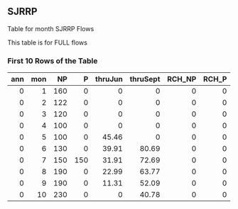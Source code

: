 ## SJRRP
Table for month SJRRP Flows

This table is for FULL flows

### First 10 Rows of the Table
|   ann |   mon |   NP |   P |   thruJun |   thruSept |   RCH_NP |   RCH_P |
|------:|------:|-----:|----:|----------:|-----------:|---------:|--------:|
|     0 |     1 |  160 |   0 |      0    |       0    |        0 |       0 |
|     0 |     2 |  122 |   0 |      0    |       0    |        0 |       0 |
|     0 |     3 |  120 |   0 |      0    |       0    |        0 |       0 |
|     0 |     4 |  100 |   0 |      0    |       0    |        0 |       0 |
|     0 |     5 |  100 |   0 |     45.46 |       0    |        0 |       0 |
|     0 |     6 |  130 |   0 |     39.91 |      80.69 |        0 |       0 |
|     0 |     7 |  150 | 150 |     31.91 |      72.69 |        0 |       0 |
|     0 |     8 |  190 |   0 |     22.99 |      63.77 |        0 |       0 |
|     0 |     9 |  190 |   0 |     11.31 |      52.09 |        0 |       0 |
|     0 |    10 |  230 |   0 |      0    |      40.78 |        0 |       0 |